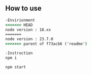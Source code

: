 ## How to use
```cmd
-Envirionment
<<<<<<< HEAD
node version : 18.xx
=======
node version : 23.7.0
>>>>>>> parent of f73acb6 ('readme')

-Instruction
npm i

npm start
```


